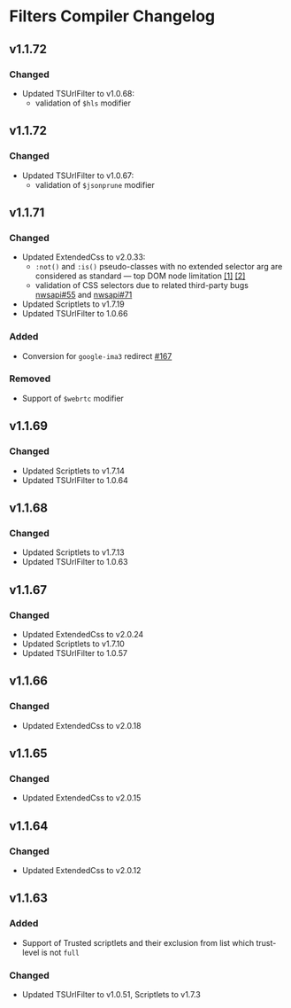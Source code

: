 # Filters Compiler Changelog

## v1.1.72

### Changed

- Updated TSUrlFilter to v1.0.68:
    - validation of `$hls` modifier


## v1.1.72

### Changed

- Updated TSUrlFilter to v1.0.67:
    - validation of `$jsonprune` modifier


## v1.1.71

### Changed

- Updated ExtendedCss to v2.0.33:
    - `:not()` and `:is()` pseudo-classes with no extended selector arg
        are considered as standard — top DOM node limitation
        [[1]](https://github.com/AdguardTeam/ExtendedCss/#extended-css-not-limitations)
        [[2]](https://github.com/AdguardTeam/ExtendedCss/#extended-css-is-limitations)
    -  validation of CSS selectors due to related third-party bugs [nwsapi#55](https://github.com/dperini/nwsapi/issues/55)
        and [nwsapi#71](https://github.com/dperini/nwsapi/issues/71)
- Updated Scriptlets to v1.7.19
- Updated TSUrlFilter to 1.0.66

### Added

- Conversion for `google-ima3` redirect [#167](https://github.com/AdguardTeam/FiltersCompiler/issues/167)

### Removed

- Support of `$webrtc` modifier


## v1.1.69

### Changed

- Updated Scriptlets to v1.7.14
- Updated TSUrlFilter to 1.0.64


## v1.1.68

### Changed

- Updated Scriptlets to v1.7.13
- Updated TSUrlFilter to 1.0.63


## v1.1.67

### Changed

- Updated ExtendedCss to v2.0.24
- Updated Scriptlets to v1.7.10
- Updated TSUrlFilter to 1.0.57


## v1.1.66

### Changed

- Updated ExtendedCss to v2.0.18


## v1.1.65

### Changed

- Updated ExtendedCss to v2.0.15


## v1.1.64

### Changed

- Updated ExtendedCss to v2.0.12


## v1.1.63

### Added

* Support of Trusted scriptlets and their exclusion from list which trust-level is not `full`

### Changed

- Updated TSUrlFilter to v1.0.51, Scriptlets to v1.7.3
